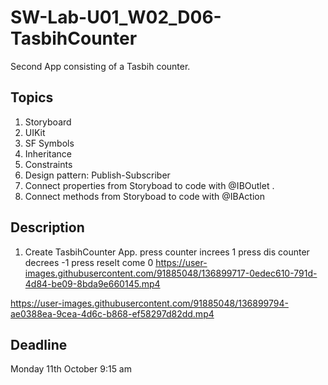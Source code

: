 # SW-Lab-U01_W02_D06-TasbihCounter
Second App consisting of a Tasbih counter.

## Topics
1. Storyboard
2. UIKit
3. SF Symbols
4. Inheritance
4. Constraints
5. Design pattern: Publish-Subscriber
6. Connect properties from Storyboad to code with @IBOutlet .
7. Connect methods from Storyboad to code with @IBAction

## Description
1. Create TasbihCounter App. 
 press counter increes 1
 press dis counter decrees  -1 
 press reselt come 0
https://user-images.githubusercontent.com/91885048/136899717-0edec610-791d-4d84-be09-8bda9e660145.mp4

https://user-images.githubusercontent.com/91885048/136899794-ae0388ea-9cea-4d6c-b868-ef58297d82dd.mp4

 
 
## Deadline 
Monday 11th October 9:15 am


